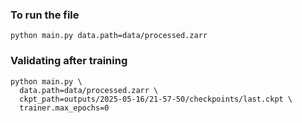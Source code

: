 ### To run the file
```
python main.py data.path=data/processed.zarr
```

### Validating after training
```
python main.py \
  data.path=data/processed.zarr \
  ckpt_path=outputs/2025-05-16/21-57-50/checkpoints/last.ckpt \
  trainer.max_epochs=0

```